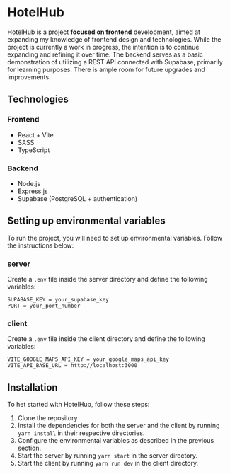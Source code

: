 # HotelHub
HotelHub is a project **focused on frontend** development, aimed at expanding my knowledge of frontend design and technologies. While the project is currently a work in progress, the intention is to continue expanding and refining it over time. The backend serves as a basic demonstration of utilizing a REST API connected with Supabase, primarily for learning purposes. There is ample room for future upgrades and improvements.

## Technologies

### Frontend
* React + Vite
* SASS
* TypeScript

### Backend
* Node.js
* Express.js
* Supabase (PostgreSQL + authentication)


## Setting up environmental variables

To run the project, you will need to set up environmental variables. Follow the instructions below:


### server
Create a `.env` file inside the server directory and define the following variables:
```
SUPABASE_KEY = your_supabase_key
PORT = your_port_number
```

### client
Create a `.env` file inside the client directory and define the following variables:
```
VITE_GOOGLE_MAPS_API_KEY = your_google_maps_api_key
VITE_API_BASE_URL = http://localhost:3000
```

## Installation
To het started with HotelHub, follow these steps:
1. Clone the repository
2. Install the dependencies for both the server and the client by running `yarn install` in their respective directories.
3. Configure the environmental variables as described in the previous section.
4. Start the server by running `yarn start` in the server directory.
5. Start the client by running `yarn run dev` in the client directory.

